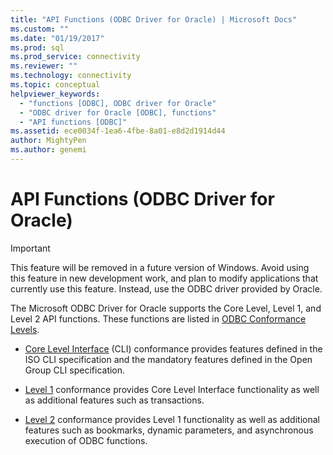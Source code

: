 ```yaml
---
title: "API Functions (ODBC Driver for Oracle) | Microsoft Docs"
ms.custom: ""
ms.date: "01/19/2017"
ms.prod: sql
ms.prod_service: connectivity
ms.reviewer: ""
ms.technology: connectivity
ms.topic: conceptual
helpviewer_keywords: 
  - "functions [ODBC], ODBC driver for Oracle"
  - "ODBC driver for Oracle [ODBC], functions"
  - "API functions [ODBC]"
ms.assetid: ece0034f-1ea6-4fbe-8a01-e8d2d1914d44
author: MightyPen
ms.author: genemi
---
```

# API Functions (ODBC Driver for Oracle)
> [!IMPORTANT]  
>  This feature will be removed in a future version of Windows. Avoid using this feature in new development work, and plan to modify applications that currently use this feature. Instead, use the ODBC driver provided by Oracle.  
  
 The Microsoft ODBC Driver for Oracle supports the Core Level, Level 1, and Level 2 API functions. These functions are listed in [ODBC Conformance Levels](../../odbc/microsoft/odbc-driver-for-oracle-conformance-levels.md).  
  
-   [Core Level Interface](../../odbc/microsoft/core-level-api-functions-odbc-driver-for-oracle.md) (CLI) conformance provides features defined in the ISO CLI specification and the mandatory features defined in the Open Group CLI specification.  
  
-   [Level 1](../../odbc/microsoft/level-1-api-functions-odbc-driver-for-oracle.md) conformance provides Core Level Interface functionality as well as additional features such as transactions.  
  
-   [Level 2](../../odbc/microsoft/level-2-api-functions-odbc-driver-for-oracle.md) conformance provides Level 1 functionality as well as additional features such as bookmarks, dynamic parameters, and asynchronous execution of ODBC functions.
